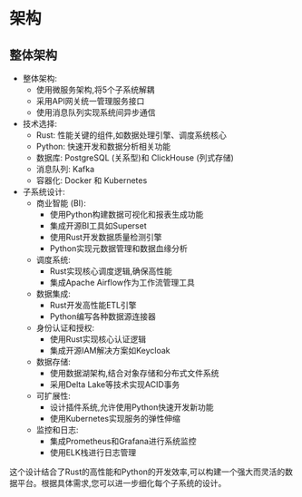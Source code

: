 # 架构

## 整体架构

- 整体架构:
  - 使用微服务架构,将5个子系统解耦
  - 采用API网关统一管理服务接口
  - 使用消息队列实现系统间异步通信
- 技术选择:
  - Rust: 性能关键的组件,如数据处理引擎、调度系统核心
  - Python: 快速开发和数据分析相关功能
  - 数据库: PostgreSQL (关系型)和 ClickHouse (列式存储)
  - 消息队列: Kafka
  - 容器化: Docker 和 Kubernetes
- 子系统设计:
  - 商业智能 (BI):
    - 使用Python构建数据可视化和报表生成功能
    - 集成开源BI工具如Superset
    - 使用Rust开发数据质量检测引擎
    - Python实现元数据管理和数据血缘分析
  - 调度系统:
    - Rust实现核心调度逻辑,确保高性能
    - 集成Apache Airflow作为工作流管理工具
  - 数据集成:
    - Rust开发高性能ETL引擎
    - Python编写各种数据源连接器
  - 身份认证和授权:
    - 使用Rust实现核心认证逻辑
    - 集成开源IAM解决方案如Keycloak
  - 数据存储:
    - 使用数据湖架构,结合对象存储和分布式文件系统
    - 采用Delta Lake等技术实现ACID事务
  - 可扩展性:
    - 设计插件系统,允许使用Python快速开发新功能
    - 使用Kubernetes实现服务的弹性伸缩
  - 监控和日志:
    - 集成Prometheus和Grafana进行系统监控
    - 使用ELK栈进行日志管理

这个设计结合了Rust的高性能和Python的开发效率,可以构建一个强大而灵活的数据平台。根据具体需求,您可以进一步细化每个子系统的设计。
